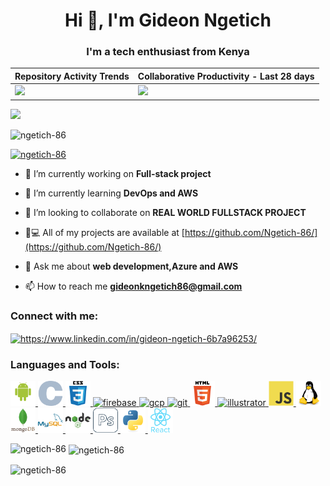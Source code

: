 <h1 align="center">Hi 👋, I'm Gideon Ngetich</h1>
<h3 align="center">I'm a tech enthusiast from Kenya</h3>

<!-- [![MasterHead](https://webitexperts.com/images/banner1_1.gif)  ] -->
<!-- <img align="right" alt="my_coding_gif" width="400" src="https://cdn.hashnode.com/res/hashnode/image/upload/v1666975601963/U7VvHXeDV.gif?w=1600&h=840&fit=crop&crop=entropy&auto=format,compress&gif-q=60&format=webm"> -->

| Repository Activity Trends | Collaborative Productivity - Last 28 days |
| ----------- | ----------- |
|<img src="https://next.ossinsight.io/widgets/official/compose-activity-trends/thumbnail.png?repo_id=41986369&image_size=auto" />|<img src="https://next.ossinsight.io/widgets/official/compose-last-28-days-collaborative-productivity/thumbnail.png?repo_id=41986369&image_size=auto" />|

![](https://github.com/halfrost/halfrost/blob/master/icons/header_.png)

<!-- <p><img align="right" src="https://github.com/Adam-pw/Adam-pw/blob/main/animation_500_kxa883sd.gif" alt="adam-pw" /></p>  -->

<p align="left"> <img src="https://komarev.com/ghpvc/?username=ngetich-86&label=Profile%20views&color=0e75b6&style=flat" alt="ngetich-86" /> </p>

<p align="left"> <a href="https://github.com/ryo-ma/github-profile-trophy"><img src="https://github-profile-trophy.vercel.app/?username=ngetich-86" alt="ngetich-86" /></a> </p>

- 🔭 I’m currently working on **Full-stack project**

- 🌱 I’m currently learning **DevOps and AWS**

- 👯 I’m looking to collaborate on **REAL WORLD FULLSTACK PROJECT**

- 👨💻 All of my projects are available at [https://github.com/Ngetich-86/](https://github.com/Ngetich-86/)

- 💬 Ask me about **web development,Azure and AWS**

- 📫 How to reach me **gideonkngetich86@gmail.com**

<h3 align="left">Connect with me:</h3>
<p align="left">
<a href="https://www.linkedin.com/in/gideon-ngetich-6b7a96253/" target="blank"><img align="center" src="https://raw.githubusercontent.com/rahuldkjain/github-profile-readme-generator/master/src/images/icons/Social/linked-in-alt.svg" alt="https://www.linkedin.com/in/gideon-ngetich-6b7a96253/" height="30" width="40" /></a>
</p>

<h3 align="left">Languages and Tools:</h3>
<p align="left"> <a href="https://developer.android.com" target="_blank" rel="noreferrer"> <img src="https://raw.githubusercontent.com/devicons/devicon/master/icons/android/android-original-wordmark.svg" alt="android" width="40" height="40"/> </a> <a href="https://www.cprogramming.com/" target="_blank" rel="noreferrer"> <img src="https://raw.githubusercontent.com/devicons/devicon/master/icons/c/c-original.svg" alt="c" width="40" height="40"/> </a> <a href="https://www.w3schools.com/css/" target="_blank" rel="noreferrer"> <img src="https://raw.githubusercontent.com/devicons/devicon/master/icons/css3/css3-original-wordmark.svg" alt="css3" width="40" height="40"/> </a> <a href="https://firebase.google.com/" target="_blank" rel="noreferrer"> <img src="https://www.vectorlogo.zone/logos/firebase/firebase-icon.svg" alt="firebase" width="40" height="40"/> </a> <a href="https://cloud.google.com" target="_blank" rel="noreferrer"> <img src="https://www.vectorlogo.zone/logos/google_cloud/google_cloud-icon.svg" alt="gcp" width="40" height="40"/> </a> <a href="https://git-scm.com/" target="_blank" rel="noreferrer"> <img src="https://www.vectorlogo.zone/logos/git-scm/git-scm-icon.svg" alt="git" width="40" height="40"/> </a> <a href="https://www.w3.org/html/" target="_blank" rel="noreferrer"> <img src="https://raw.githubusercontent.com/devicons/devicon/master/icons/html5/html5-original-wordmark.svg" alt="html5" width="40" height="40"/> </a> <a href="https://www.adobe.com/in/products/illustrator.html" target="_blank" rel="noreferrer"> <img src="https://www.vectorlogo.zone/logos/adobe_illustrator/adobe_illustrator-icon.svg" alt="illustrator" width="40" height="40"/> </a> <a href="https://developer.mozilla.org/en-US/docs/Web/JavaScript" target="_blank" rel="noreferrer"> <img src="https://raw.githubusercontent.com/devicons/devicon/master/icons/javascript/javascript-original.svg" alt="javascript" width="40" height="40"/> </a> <a href="https://www.linux.org/" target="_blank" rel="noreferrer"> <img src="https://raw.githubusercontent.com/devicons/devicon/master/icons/linux/linux-original.svg" alt="linux" width="40" height="40"/> </a> <a href="https://www.mongodb.com/" target="_blank" rel="noreferrer"> <img src="https://raw.githubusercontent.com/devicons/devicon/master/icons/mongodb/mongodb-original-wordmark.svg" alt="mongodb" width="40" height="40"/> </a> <a href="https://www.mysql.com/" target="_blank" rel="noreferrer"> <img src="https://raw.githubusercontent.com/devicons/devicon/master/icons/mysql/mysql-original-wordmark.svg" alt="mysql" width="40" height="40"/> </a> <a href="https://nodejs.org" target="_blank" rel="noreferrer"> <img src="https://raw.githubusercontent.com/devicons/devicon/master/icons/nodejs/nodejs-original-wordmark.svg" alt="nodejs" width="40" height="40"/> </a> <a href="https://www.photoshop.com/en" target="_blank" rel="noreferrer"> <img src="https://raw.githubusercontent.com/devicons/devicon/master/icons/photoshop/photoshop-line.svg" alt="photoshop" width="40" height="40"/> </a> <a href="https://www.python.org" target="_blank" rel="noreferrer"> <img src="https://raw.githubusercontent.com/devicons/devicon/master/icons/python/python-original.svg" alt="python" width="40" height="40"/> </a> <a href="https://reactjs.org/" target="_blank" rel="noreferrer"> <img src="https://raw.githubusercontent.com/devicons/devicon/master/icons/react/react-original-wordmark.svg" alt="react" width="40" height="40"/> </a> </p>

<p><img align="left" src="https://github-readme-stats.vercel.app/api/top-langs?username=ngetich-86&show_icons=true&locale=en&layout=compact" alt="ngetich-86" /></p>

<p>&nbsp;<img align="center" src="https://github-readme-stats.vercel.app/api?username=ngetich-86&show_icons=true&locale=en" alt="ngetich-86" /></p>

<p><img align="center" src="https://github-readme-streak-stats.herokuapp.com/?user=ngetich-86&" alt="ngetich-86" /></p>


 

